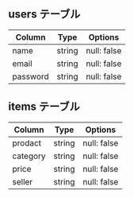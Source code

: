 ## users テーブル

| Column   | Type   | Options     |
| -------- | ------ | ----------- |
| name     | string | null: false |
| email    | string | null: false |
| password | string | null: false |


## items テーブル

| Column   | Type   | Options     |
| -------- | ------ | ----------- |
| prodact  | string | null: false |
| category | string | null: false |
| price    | string | null: false |
| seller   | string | null: false |
